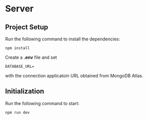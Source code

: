 # Server

## Project Setup

Run the following command to install the dependencies:

```
npm install
```

Create a **.env** file and set

```
DATABASE_URL=
```

with the connection applicatoin URL obtained from MongoDB Atlas.

## Initialization

Run the following command to start:

```
npm run dev
```
